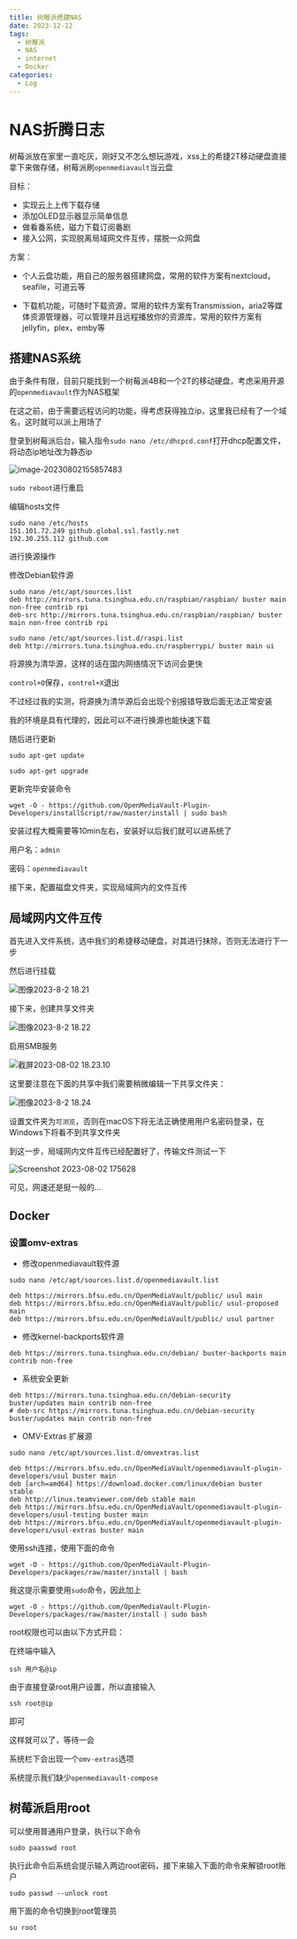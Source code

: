 ```yaml
---
title: 树莓派搭建NAS 
date: 2023-12-12
tags: 
  - 树莓派 
  - NAS 
  - internet 
  - Docker
categories: 
  - Log
---
```

# NAS折腾日志

树莓派放在家里一直吃灰，刚好又不怎么想玩游戏，xss上的希捷2T移动硬盘直接拿下来做存储，树莓派刷`openmediavault`当云盘

<!-- more -->

目标：

- 实现云上上传下载存储
- 添加OLED显示器显示简单信息
- 做看番系统，磁力下载订阅番剧
- 接入公网，实现脱离局域网文件互传，摆脱一众网盘

方案：

- 个人云盘功能，用自己的服务器搭建网盘，常用的软件方案有nextcloud，seafile，可道云等

- 下载机功能，可随时下载资源，常用的软件方案有Transmission，aria2等媒体资源管理器，可以管理并且远程播放你的资源库，常用的软件方案有jellyfin，plex，emby等

## 搭建NAS系统

由于条件有限，目前只能找到一个树莓派4B和一个2T的移动硬盘，考虑采用开源的`openmediavault`作为NAS框架

在这之前，由于需要远程访问的功能，得考虑获得独立ip，这里我已经有了一个域名，这时就可以派上用场了

登录到树莓派后台，输入指令`sudo nano /etc/dhcpcd.conf`打开dhcp配置文件，将动态ip地址改为静态ip

![image-20230802155857483](https://mdstore.oss-cn-beijing.aliyuncs.com/image-20230802155857483.png)

`sudo reboot`进行重启



编辑hosts文件

```shell
sudo nano /etc/hosts
151.101.72.249 github.global.ssl.fastly.net
192.30.255.112 github.com
```



进行换源操作

修改Debian软件源

```shell
sudo nano /etc/apt/sources.list
deb http://mirrors.tuna.tsinghua.edu.cn/raspbian/raspbian/ buster main non-free contrib rpi
deb-src http://mirrors.tuna.tsinghua.edu.cn/raspbian/raspbian/ buster main non-free contrib rpi
```



```shell
sudo nano /etc/apt/sources.list.d/raspi.list
deb http://mirrors.tuna.tsinghua.edu.cn/raspberrypi/ buster main ui
```

将源换为清华源，这样的话在国内网络情况下访问会更快

`control+O`保存，`control+X`退出



不过经过我的实测，将源换为清华源后会出现个别报错导致后面无法正常安装

我的环境是具有代理的，因此可以不进行换源也能快速下载



随后进行更新

`sudo apt-get update`

`sudo apt-get upgrade`

更新完毕安装命令

```shell
wget -O - https://github.com/OpenMediaVault-Plugin-Developers/installScript/raw/master/install | sudo bash
```



安装过程大概需要等10min左右，安装好以后我们就可以进系统了

用户名：`admin`

密码：`openmediavault`

接下来，配置磁盘文件夹，实现局域网内的文件互传

## 局域网内文件互传

首先进入文件系统，选中我们的希捷移动硬盘，对其进行抹除，否则无法进行下一步

然后进行挂载

![图像2023-8-2 18.21](https://mdstore.oss-cn-beijing.aliyuncs.com/%E5%9B%BE%E5%83%8F2023-8-2%2018.21.jpg)

接下来，创建共享文件夹

![图像2023-8-2 18.22](https://mdstore.oss-cn-beijing.aliyuncs.com/%E5%9B%BE%E5%83%8F2023-8-2%2018.22.jpg)

启用SMB服务

![截屏2023-08-02 18.23.10](https://mdstore.oss-cn-beijing.aliyuncs.com/%E6%88%AA%E5%B1%8F2023-08-02%2018.23.10.png)

这里要注意在下面的共享中我们需要稍微编辑一下共享文件夹：

![图像2023-8-2 18.24](https://mdstore.oss-cn-beijing.aliyuncs.com/%E5%9B%BE%E5%83%8F2023-8-2%2018.24.jpg)

设置文件夹为`可浏览`，否则在macOS下将无法正确使用用户名密码登录，在Windows下将看不到共享文件夹

到这一步，局域网内文件互传已经配置好了，传输文件测试一下

![Screenshot 2023-08-02 175628](https://mdstore.oss-cn-beijing.aliyuncs.com/Screenshot%202023-08-02%20175628.png)

可见，网速还是挺一般的…

## Docker

### 设置omv-extras

- 修改openmediavault软件源

```shell
sudo nano /etc/apt/sources.list.d/openmediavault.list

deb https://mirrors.bfsu.edu.cn/OpenMediaVault/public/ usul main
deb https://mirrors.bfsu.edu.cn/OpenMediaVault/public/ usul-proposed main
deb https://mirrors.bfsu.edu.cn/OpenMediaVault/public/ usul partner
```

- 修改kernel-backports软件源

```shell
deb https://mirrors.tuna.tsinghua.edu.cn/debian/ buster-backports main contrib non-free
```

- 系统安全更新

```shell
deb https://mirrors.tuna.tsinghua.edu.cn/debian-security buster/updates main contrib non-free
# deb-src https://mirrors.tuna.tsinghua.edu.cn/debian-security buster/updates main contrib non-free
```

- OMV-Extras 扩展源

```shell
sudo nano /etc/apt/sources.list.d/omvextras.list

deb https://mirrors.bfsu.edu.cn/OpenMediaVault/openmediavault-plugin-developers/usul buster main
deb [arch=amd64] https://download.docker.com/linux/debian buster stable
deb http://linux.teamviewer.com/deb stable main
deb https://mirrors.bfsu.edu.cn/OpenMediaVault/openmediavault-plugin-developers/usul-testing buster main
deb https://mirrors.bfsu.edu.cn/OpenMediaVault/openmediavault-plugin-developers/usul-extras buster main
```



使用ssh连接，使用下面的命令

````shell
wget -O - https://github.com/OpenMediaVault-Plugin-Developers/packages/raw/master/install | bash
````

我这提示需要使用`sudo`命令，因此加上

````shell
wget -O - https://github.com/OpenMediaVault-Plugin-Developers/packages/raw/master/install | sudo bash
````

root权限也可以由以下方式开启：

在终端中输入

```shell
ssh 用户名@ip
```

由于直接登录root用户设置，所以直接输入

```shell
ssh root@ip
```

即可

这样就可以了，等待一会

系统栏下会出现一个`omv-extras`选项

系统提示我们缺少`openmediavault-compose`

## 树莓派启用root

可以使用普通用户登录，执行以下命令

```shell
sudo paasswd root
```

执行此命令后系统会提示输入两边root密码，接下来输入下面的命令来解锁root账户

```shell
sudo passwd --unlock root
```

用下面的命令切换到root管理员

```shell
su root
```

